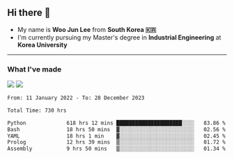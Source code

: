 ## Hi there 👋

- My name is **Woo Jun Lee** from **South Korea 🇰🇷**
- I'm currently pursuing my Master's degree in **Industrial Engineering** at **Korea University**

---

### What I've made

<a href="https://share.streamlit.io/tomtom1103/kuiai_hackathon_2022/main/JL_app.py"><img src="https://img.shields.io/badge/Journey Lee-161B22?style=for-the-badge&logo=streamlit&logoColor=FF4B4B"/></a> <a href="https://jeon-100.github.io/Dangzang/"><img src="https://img.shields.io/badge/당신을 위한 장학금, 당장!-161B22?style=for-the-badge&logo=react&logoColor=#61DAFB"/></a>

<!--START_SECTION:waka-->

```txt
From: 11 January 2022 - To: 28 December 2023

Total Time: 730 hrs

Python             618 hrs 12 mins █████████████████████░░░░   83.86 %
Bash               18 hrs 50 mins  ▓░░░░░░░░░░░░░░░░░░░░░░░░   02.56 %
YAML               18 hrs 1 min    ▓░░░░░░░░░░░░░░░░░░░░░░░░   02.45 %
Prolog             12 hrs 39 mins  ▒░░░░░░░░░░░░░░░░░░░░░░░░   01.72 %
Assembly           9 hrs 50 mins   ▒░░░░░░░░░░░░░░░░░░░░░░░░   01.34 %
```

<!--END_SECTION:waka-->
